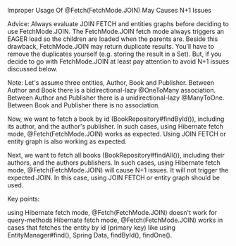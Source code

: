 Improper Usage Of @Fetch(FetchMode.JOIN) May Causes N+1 Issues

Advice: Always evaluate JOIN FETCH and entities graphs before deciding to use FetchMode.JOIN. The FetchMode.JOIN fetch mode always triggers an EAGER load so the children are loaded when the parents are. Beside this drawback, FetchMode.JOIN may return duplicate results. You’ll have to remove the duplicates yourself (e.g. storing the result in a Set). But, if you decide to go with FetchMode.JOIN at least pay attention to avoid N+1 issues discussed below.

Note: Let's assume three entities, Author, Book and Publisher. Between Author and Book there is a bidirectional-lazy @OneToMany association. Between Author and Publisher there is a unidirectional-lazy @ManyToOne. Between Book and Publisher there is no association.

Now, we want to fetch a book by id (BookRepository#findById()), including its author, and the author's publisher. In such cases, using Hibernate fetch mode, @Fetch(FetchMode.JOIN) works as expected. Using JOIN FETCH or entity graph is also working as expected.

Next, we want to fetch all books (BookRepository#findAll()), including their authors, and the authors publishers. In such cases, using Hibernate fetch mode, @Fetch(FetchMode.JOIN) will cause N+1 issues. It will not trigger the expected JOIN. In this case, using JOIN FETCH or entity graph should be used.

Key points:

using Hibernate fetch mode, @Fetch(FetchMode.JOIN) doesn't work for query-methods
Hibernate fetch mode, @Fetch(FetchMode.JOIN) works in cases that fetches the entity by id (primary key) like using EntityManager#find(), Spring Data, findById(), findOne().